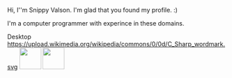 Hi, I''m Snippy Valson. I'm glad that you found my profile. :)

I'm a computer programmer with experince in these domains.

Desktop 
https://upload.wikimedia.org/wikipedia/commons/0/0d/C_Sharp_wordmark.svg
<img src="https://github.com/dotnet/brand/blob/master/logo/dotnet-logo.svg" width="50" height="50"/> <img src="https://en.wikipedia.org/wiki/File:C_Sharp_wordmark.svg" width="50" height="50"/>
